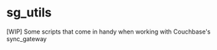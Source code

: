sg_utils
========

[WIP] Some scripts that come in handy when working with Couchbase's sync_gateway
